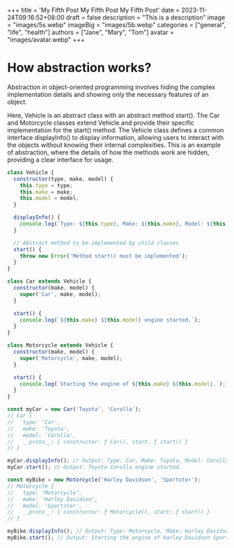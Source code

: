 +++
title = 'My Fifth Post My Fifth Post My Fifth Post'
date = 2023-11-24T09:16:52+08:00
draft = false
description = "This is a description"
image = "images/5s.webp"
imageBig = "images/5b.webp"
categories = ["general", "life", "health"]
authors = ["Jane", "Mary", "Tom"]
avatar = "images/avatar.webp"
+++

# How abstraction works?

Abstraction in object-oriented programming involves hiding the complex implementation details and showing only the necessary features of an object. 

Here, Vehicle is an abstract class with an abstract method start(). The Car and Motorcycle classes extend Vehicle and provide their specific implementation for the start() method. The Vehicle class defines a common interface displayInfo() to display information, allowing users to interact with the objects without knowing their internal complexities. This is an example of abstraction, where the details of how the methods work are hidden, providing a clear interface for usage.

```js
class Vehicle {
  constructor(type, make, model) {
    this.type = type;
    this.make = make;
    this.model = model;
  }

  displayInfo() {
    console.log(`Type: ${this.type}, Make: ${this.make}, Model: ${this.model}`);
  }

  // Abstract method to be implemented by child classes
  start() {
    throw new Error('Method start() must be implemented');
  }
}

class Car extends Vehicle {
  constructor(make, model) {
    super('Car', make, model);
  }

  start() {
    console.log(`${this.make} ${this.model} engine started.`);
  }
}

class Motorcycle extends Vehicle {
  constructor(make, model) {
    super('Motorcycle', make, model);
  }

  start() {
    console.log(`Starting the engine of ${this.make} ${this.model}.`);
  }
}

const myCar = new Car('Toyota', 'Corolla');
// Car {
//   type: 'Car',
//   make: 'Toyota',
//   model: 'Corolla',
//   __proto__: { constructor: ƒ Car(), start: ƒ start() }
// }

myCar.displayInfo(); // Output: Type: Car, Make: Toyota, Model: Corolla
myCar.start(); // Output: Toyota Corolla engine started.

const myBike = new Motorcycle('Harley Davidson', 'Sportster');
// Motorcycle {
//   type: 'Motorcycle',
//   make: 'Harley Davidson',
//   model: 'Sportster',
//   __proto__: { constructor: ƒ Motorcycle(), start: ƒ start() }
// }

myBike.displayInfo(); // Output: Type: Motorcycle, Make: Harley Davidson, Model: Sportster
myBike.start(); // Output: Starting the engine of Harley Davidson Sportster.
```
